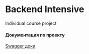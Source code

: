 # Backend Intensive

Individual course project

#### Документация по проекту

[Swagger доки](https://lab.lectrum.io/school/docs/).
